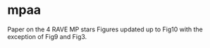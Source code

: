 # mpaa
Paper on the 4 RAVE MP stars
Figures updated up to Fig10 with the exception of Fig9 and Fig3.
